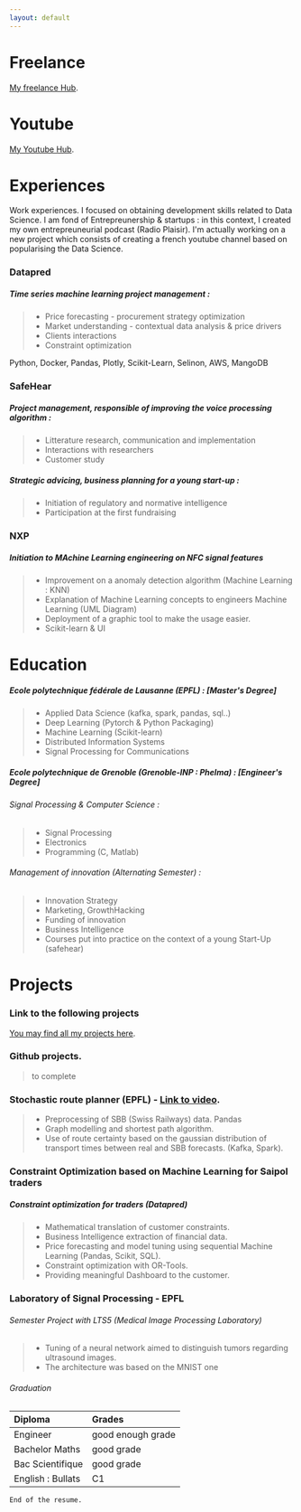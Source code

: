 ```yaml
---
layout: default
---
```


# Freelance

[My freelance Hub](./freelance.html).

# Youtube

[My Youtube Hub](./youtube.html).

# Experiences

Work experiences. I focused on obtaining development skills related to Data Science. I am fond of Entrepreunership & startups : in this context, I created my own entrepreuneurial podcast (Radio Plaisir).
I'm actually working on a new project which consists of creating a french youtube channel based on popularising the Data Science.


### Datapred


##### Time series machine learning project management :
> * Price forecasting - procurement strategy optimization
> * Market understanding - contextual data analysis & price drivers
> * Clients interactions
> * Constraint optimization

Python, Docker, Pandas, Plotly, Scikit-Learn, Selinon, AWS, MangoDB


### SafeHear

##### Project management, responsible of improving the voice processing algorithm :
> * Litterature research, communication and implementation
> * Interactions with researchers
> * Customer study

##### Strategic advicing, business planning for a young start-up :
> * Initiation of regulatory and normative intelligence
> * Participation at the first fundraising

### NXP

##### Initiation to MAchine Learning engineering on NFC signal features
> * Improvement on a anomaly detection algorithm (Machine Learning : KNN)
> * Explanation of Machine Learning concepts to engineers Machine Learning (UML Diagram)
> * Deployment of a graphic tool to make the usage easier.
> * Scikit-learn & UI

# Education

##### Ecole polytechnique fédérale de Lausanne (EPFL) : [Master's Degree]

> * Applied Data Science (kafka, spark, pandas, sql..)
> * Deep Learning (Pytorch & Python Packaging)
> * Machine Learning (Scikit-learn)
> * Distributed Information Systems
> * Signal Processing for Communications

##### Ecole polytechnique de Grenoble (Grenoble-INP : Phelma) : [Engineer's Degree]

######  Signal Processing & Computer Science :
> * Signal Processing
> * Electronics
> * Programming (C, Matlab)

###### Management of innovation (Alternating Semester) :
> * Innovation Strategy
> * Marketing, GrowthHacking
> * Funding of innovation
> * Business Intelligence
> * Courses put into practice on the context of a young Start-Up (safehear)

# Projects

### Link to the following projects

[You may find all my projects here](./projects.html).

### Github projects.

> to complete

### Stochastic route planner (EPFL) - [Link to video](https://www.youtube.com/watch?v=Yy0noW0KA8k&feature=youtu.be).


> - Preprocessing of SBB (Swiss Railways) data. Pandas
> - Graph modelling and shortest path algorithm.
> - Use of route certainty based on the gaussian distribution of transport times between real and SBB forecasts. (Kafka, Spark).

### Constraint Optimization based on Machine Learning for Saipol traders

##### Constraint optimization for traders (Datapred)
> - Mathematical translation of customer constraints.
> - Business Intelligence extraction of financial data.
> - Price forecasting and model tuning using sequential Machine Learning (Pandas, Scikit, SQL).
> - Constraint optimization with OR-Tools.
> - Providing meaningful Dashboard to the customer.

### Laboratory of Signal Processing - EPFL

###### Semester Project with LTS5 (Medical Image Processing Laboratory)
> * Tuning of a neural network aimed to distinguish tumors regarding ultrasound images.
> * The architecture was based on the MNIST one

###### Graduation

| Diploma          | Grades           |
|:-----------------|:-----------------|
| Engineer         | good enough grade|
| Bachelor Maths   | good grade       |
| Bac Scientifique | good grade       | 
| English : Bullats| C1               | 


```
End of the resume.
```
